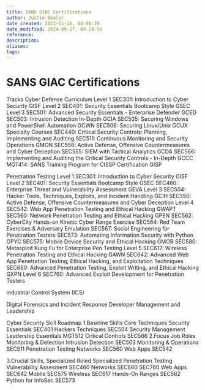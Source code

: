 ```yaml
---
title: SANS GIAC Certifications
author: Justin Bealer
date_created: 2023-11-16, 04-00-39
date_modified: 2024-09-17, 09-29-55
reference: 
description: 
aliases: 
tags: 
---
```

# SANS GIAC Certifications

Tracks
  Cyber Defense Curriculum
    Level 1
      SEC301: Introduction to Cyber Security GISF
    Level 2
      SEC401: Security Essentials Bootcamp Style GSEC
    Level 3
      SEC501: Advanced Security Essentials - Enterprise Defender GCED
      SEC503: Intrusion Detection In-Depth GCIA
      SEC505: Securing Windows and PowerShell Automation GCWN
      SEC506: Securing Linux/Unix GCUX
    Specialty Courses
      SEC440: Critical Security Controls: Planning, Implementing and Auditing
      SEC511: Continuous Monitoring and Security Operations GMON
      SEC550: Active Defense, Offensive Countermeasures and Cyber Deception
      SEC555: SIEM with Tactical Analytics GCDA
      SEC566: Implementing and Auditing the Critical Security Controls - In-Depth GCCC
      MGT414: SANS Training Program for CISSP Certification GISP
  
Penetration Testing
  Level 1
    SEC301: Introduction to Cyber Security GISF
  Level 2
    SEC401: Security Essentials Bootcamp Style GSEC
    SEC460: Enterprise Threat and Vulnerability Assessment GEVA
  Level 3
    SEC504: Hacker Tools, Techniques, Exploits, and Incident Handling GCIH
    SEC550: Active Defense, Offensive Countermeasures and Cyber Deception
  Level 4
    SEC542: Web App Penetration Testing and Ethical Hacking 	GWAPT
    SEC560: Network Penetration Testing and Ethical Hacking 	GPEN
    SEC562: CyberCity Hands-on Kinetic Cyber Range Exercise
    SEC564: Red Team Exercises & Adversary Emulation
    SEC567: Social Engineering for Penetration Testers
    SEC573: Automating Information Security with Python 	GPYC
    SEC575: Mobile Device Security and Ethical Hacking 	GMOB
    SEC580: Metasploit Kung Fu for Enterprise Pen Testing
  Level 5
    SEC617: Wireless Penetration Testing and Ethical Hacking 	GAWN
    SEC642: Advanced Web App Penetration Testing, Ethical Hacking, and Exploitation Techniques
    SEC660: Advanced Penetration Testing, Exploit Writing, and Ethical Hacking 	GXPN
  Level 6
    SEC760: Advanced Exploit Development for Penetration Testers

Industrial Control System (ICS)

Digital Forensics and Incident Response
Developer
Management and Leadership

Cyber Security Skill Roadmap
  1.Baseline Skills
    Core Techniques
      Security Essentials SEC401
      Hackers Techniques SEC504
    Security Management
      Leadership Essentials MGT512
      Critical Controls SEC566
  2.Focus Job Roles
    Monitoring & Detection
      Intrusion Detection SEC503
      Monitoring & Operations SEC511
    Penetration Testing
      Networks SEC560
      Web Apps SEC542
            
            
  3.Crucial Skills, Specialized Roled
    Specialized Penetration Testing
      Vulnerability Assesment SEC460
      Networks SEC660 SEC760
      Web Apps SEC642
      Mobile SEC575
      Wireless SEC617
      Hands-On Ranges SEC562
      Python for InfoSec SEC573
